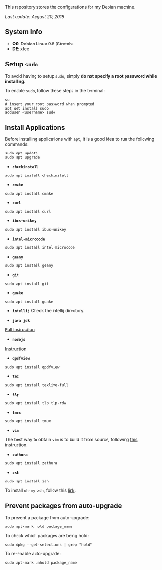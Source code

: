 This repository stores the configurations for my Debian machine.


*Last update: August 20, 2018*


## System Info

* **OS**: Debian Linux 9.5 (Stretch)
* **DE**: xfce


## Setup `sudo`

To avoid having to setup `sudo`, simply **do not specify a root password while installing.**

To enable `sudo`, follow these steps in the terminal:

```
su
# insert your root password when prompted
apt get install sudo
adduser <username> sudo
```


## Install Applications

Before installing applications with `apt`, it is a good idea to run the
following commands:

```
sudo apt update
sudo apt upgrade
```

* **`checkinstall`**

```
sudo apt install checkinstall
```

* **`cmake`**

```
sudo apt install cmake
```

* **`curl`**

```
sudo apt install curl
```


* **`ibus-unikey`**

```
sudo apt install ibus-unikey
```


* **`intel-microcode`**

```
sudo apt install intel-microcode
```


* **`geany`**

```
sudo apt install geany
```


* **`git`**

```
sudo apt install git
```


* **`guake`**

```
sudo apt install guake
```


* **`intellij`**
Check the intellij directory.


* **`java jdk`**

[Full instruction](https://wiki.debian.org/JavaPackage)


* **`nodejs`**

[Instruction](https://nodejs.org/en/download/package-manager/#debian-and-ubuntu-based-linux-distributions)


* **`qpdfview`**

```
sudo apt install qpdfview
```


* **`tex`**

```
sudo apt install texlive-full
```


* **`tlp`**

```
sudo apt install tlp tlp-rdw
```


* **`tmux`**

```
sudo apt install tmux
```


* **`vim`**

The best way to obtain `vim` is to build it from source, following
[this](https://github.com/Valloric/YouCompleteMe/wiki/Building-Vim-from-source)
instruction.


* **`zathura`**
```
sudo apt install zathura
```


* **`zsh`**

```
sudo apt install zsh
```

To install `oh-my-zsh`, follow this [link](https://github.com/robbyrussell/oh-my-zsh).


## Prevent packages from auto-upgrade

To prevent a package from auto-upgrade:
```
sudo apt-mark hold package_name
```

To check which packages are being hold:
```
sudo dpkg --get-selections | grep "hold"
```

To re-enable auto-upgrade:
```
sudo apt-mark unhold package_name
```
